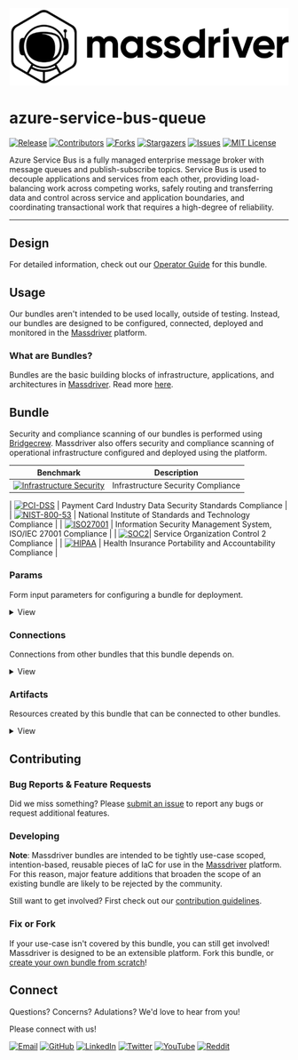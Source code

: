 [![Massdriver][logo]][website]

# azure-service-bus-queue

[![Release][release_shield]][release_url]
[![Contributors][contributors_shield]][contributors_url]
[![Forks][forks_shield]][forks_url]
[![Stargazers][stars_shield]][stars_url]
[![Issues][issues_shield]][issues_url]
[![MIT License][license_shield]][license_url]

Azure Service Bus is a fully managed enterprise message broker with message queues and publish-subscribe topics. Service Bus is used to decouple applications and services from each other, providing load-balancing work across competing works, safely routing and transferring data and control across service and application boundaries, and coordinating transactional work that requires a high-degree of reliability.

---

## Design

For detailed information, check out our [Operator Guide](operator.mdx) for this bundle.

## Usage

Our bundles aren't intended to be used locally, outside of testing. Instead, our bundles are designed to be configured, connected, deployed and monitored in the [Massdriver][website] platform.

### What are Bundles?

Bundles are the basic building blocks of infrastructure, applications, and architectures in [Massdriver][website]. Read more [here](https://docs.massdriver.cloud/concepts/bundles).

## Bundle

<!-- COMPLIANCE:START -->

Security and compliance scanning of our bundles is performed using [Bridgecrew](https://www.bridgecrew.cloud/). Massdriver also offers security and compliance scanning of operational infrastructure configured and deployed using the platform.

| Benchmark                                                                                                                                                                                                                                                       | Description                        |
| --------------------------------------------------------------------------------------------------------------------------------------------------------------------------------------------------------------------------------------------------------------- | ---------------------------------- |
| [![Infrastructure Security](https://www.bridgecrew.cloud/badges/github/massdriver-cloud/azure-service-bus-queue/general)](https://www.bridgecrew.cloud/link/badge?vcs=github&fullRepo=&benchmark=INFRASTRUCTURE+SECURITY) | Infrastructure Security Compliance |

| [![PCI-DSS](https://www.bridgecrew.cloud/badges/github/massdriver-cloud/azure-service-bus-queue/pci>)](https://www.bridgecrew.cloud/link/badge?vcs=github&fullRepo=&benchmark=PCI-DSS+V3.2) | Payment Card Industry Data Security Standards Compliance |
| [![NIST-800-53](https://www.bridgecrew.cloud/badges/github/massdriver-cloud/azure-service-bus-queue/nist>)](https://www.bridgecrew.cloud/link/badge?vcs=github&fullRepo=&benchmark=NIST-800-53) | National Institute of Standards and Technology Compliance |
| [![ISO27001](https://www.bridgecrew.cloud/badges/github/massdriver-cloud/azure-service-bus-queue/iso>)](https://www.bridgecrew.cloud/link/badge?vcs=github&fullRepo=&benchmark=ISO27001) | Information Security Management System, ISO/IEC 27001 Compliance |
| [![SOC2](https://www.bridgecrew.cloud/badges/github/massdriver-cloud/azure-service-bus-queue/soc2>)](https://www.bridgecrew.cloud/link/badge?vcs=github&fullRepo=&benchmark=SOC2)| Service Organization Control 2 Compliance |
| [![HIPAA](https://www.bridgecrew.cloud/badges/github/massdriver-cloud/azure-service-bus-queue/hipaa>)](https://www.bridgecrew.cloud/link/badge?vcs=github&fullRepo=&benchmark=HIPAA) | Health Insurance Portability and Accountability Compliance |

<!-- COMPLIANCE:END -->

### Params

Form input parameters for configuring a bundle for deployment.

<details>
<summary>View</summary>

<!-- PARAMS:START -->
## Properties

- **`monitoring`** *(object)*
  - **`mode`** *(string)*: Enable and customize Function App metric alarms. Default: `AUTOMATED`.
    - **One of**
      - Automated
      - Custom
      - Disabled
- **`queue`** *(object)*: Configure the Service Bus Queue.
  - **`batched_operations`** *(boolean)*: Enable server-side batched operations for the Service Bus Queue. Default: `True`.
  - **`duplicate_detection`** *(boolean)*: Enable duplicate detection for the Service Bus Queue. **Cannot be changed after the resource is created.**. Default: `False`.
  - **`session`** *(boolean)*: Requires queue sessions that guarantee first-in-first-out delivery of messages. **Cannot be changed after the resource is created.**. Default: `False`.
- **`service`** *(object)*: Configure the Service Bus Namespace.
  - **`region`** *(string)*: Select the Azure region you'd like to provision your Azure Service Bus in. **Cannot be changed after the resource is created.**.
  - **`sku`** *(string)*: Select your desired SKU tier for the Service Bus Namespace. **Cannot be changed after the resource is created.**. Must be one of: `['Basic', 'Standard', 'Premium']`. Default: `Standard`.
## Examples

  ```json
  {
      "__name": "Development",
      "service": {
          "sku": "Basic"
      }
  }
  ```

  ```json
  {
      "__name": "Production",
      "service": {
          "sku": "Standard"
      }
  }
  ```

<!-- PARAMS:END -->

</details>

### Connections

Connections from other bundles that this bundle depends on.

<details>
<summary>View</summary>

<!-- CONNECTIONS:START -->
## Properties

- **`azure_service_principal`** *(object)*: . Cannot contain additional properties.
  - **`data`** *(object)*
    - **`client_id`** *(string)*: A valid UUID field.

      Examples:
      ```json
      "123xyz99-ab34-56cd-e7f8-456abc1q2w3e"
      ```

    - **`client_secret`** *(string)*
    - **`subscription_id`** *(string)*: A valid UUID field.

      Examples:
      ```json
      "123xyz99-ab34-56cd-e7f8-456abc1q2w3e"
      ```

    - **`tenant_id`** *(string)*: A valid UUID field.

      Examples:
      ```json
      "123xyz99-ab34-56cd-e7f8-456abc1q2w3e"
      ```

  - **`specs`** *(object)*
<!-- CONNECTIONS:END -->

</details>

### Artifacts

Resources created by this bundle that can be connected to other bundles.

<details>
<summary>View</summary>

<!-- ARTIFACTS:START -->
## Properties

- **`azure_service_bus_queue`** *(object)*: . Cannot contain additional properties.
  - **`data`** *(object)*
    - **`infrastructure`** *(object)*
      - **`ari`** *(string)*: Azure Resource ID.

        Examples:
        ```json
        "/subscriptions/12345678-1234-1234-abcd-1234567890ab/resourceGroups/resource-group-name/providers/Microsoft.Network/virtualNetworks/network-name"
        ```

      - **`endpoint`** *(string)*: Azure Service Bus endpoint and port. Cannot contain additional properties.

        Examples:
        ```json
        "https://local-dev-queues-0001.servicebus.windows.net:443/"
        ```

        ```json
        "sb://local-dev-queues-0001.servicebus.windows.net"
        ```

    - **`security`** *(object)*: Azure Security Configuration. Cannot contain additional properties.
      - **`iam`** *(object)*: IAM Roles And Scopes. Cannot contain additional properties.
        - **`^[a-z]+[a-z_]*[a-z]$`** *(object)*
          - **`role`**: Azure Role.

            Examples:
            ```json
            "Storage Blob Data Reader"
            ```

          - **`scope`** *(string)*: Azure IAM Scope.
  - **`specs`** *(object)*
    - **`azure`** *(object)*: .
      - **`region`** *(string)*: Select the Azure region you'd like to provision your resources in.
<!-- ARTIFACTS:END -->

</details>

## Contributing

<!-- CONTRIBUTING:START -->

### Bug Reports & Feature Requests

Did we miss something? Please [submit an issue](https://github.com/massdriver-cloud/azure-service-bus-queue/issues>) to report any bugs or request additional features.

### Developing

**Note**: Massdriver bundles are intended to be tightly use-case scoped, intention-based, reusable pieces of IaC for use in the [Massdriver][website] platform. For this reason, major feature additions that broaden the scope of an existing bundle are likely to be rejected by the community.

Still want to get involved? First check out our [contribution guidelines](https://docs.massdriver.cloud/bundles/contributing).

### Fix or Fork

If your use-case isn't covered by this bundle, you can still get involved! Massdriver is designed to be an extensible platform. Fork this bundle, or [create your own bundle from scratch](https://docs.massdriver.cloud/bundles/development)!

<!-- CONTRIBUTING:END -->

## Connect

<!-- CONNECT:START -->

Questions? Concerns? Adulations? We'd love to hear from you!

Please connect with us!

[![Email][email_shield]][email_url]
[![GitHub][github_shield]][github_url]
[![LinkedIn][linkedin_shield]][linkedin_url]
[![Twitter][twitter_shield]][twitter_url]
[![YouTube][youtube_shield]][youtube_url]
[![Reddit][reddit_shield]][reddit_url]


<!-- markdownlint-disable -->

[logo]: https://raw.githubusercontent.com/massdriver-cloud/docs/main/static/img/logo-with-logotype-horizontal-400x110.svg

[docs]: https://docs.massdriver.cloud?utm_source=azure-service-bus-queue&utm_medium=azure-service-bus-queue&utm_campaign=azure-service-bus-queue&utm_content=azure-service-bus-queue
[website]: https://www.massdriver.cloud?utm_source=azure-service-bus-queue&utm_medium=azure-service-bus-queue&utm_campaign=azure-service-bus-queue&utm_content=azure-service-bus-queue
[github]: https://github.com/massdriver-cloud
[linkedin]: https://www.linkedin.com/company/massdriver/

[contributors_shield]: https://img.shields.io/github/contributors/massdriver-cloud/azure-service-bus-queue.svg?style=for-the-badge>
[contributors_url]: https://github.com/massdriver-cloud/azure-service-bus-queue/graphs/contributors>
[forks_shield]: https://img.shields.io/github/forks/massdriver-cloud/azure-service-bus-queue.svg?style=for-the-badge>
[forks_url]: https://github.com/massdriver-cloud/azure-service-bus-queue/network/members>
[stars_shield]: https://img.shields.io/github/stars/massdriver-cloud/azure-service-bus-queue.svg?style=for-the-badge>
[stars_url]: https://github.com/massdriver-cloud/azure-service-bus-queue/stargazers>
[issues_shield]: https://img.shields.io/github/issues/massdriver-cloud/azure-service-bus-queue.svg?style=for-the-badge>
[issues_url]: https://github.com/massdriver-cloud/azure-service-bus-queue/issues>
[release_url]: https://github.com/massdriver-cloud/azure-service-bus-queue/releases/latest>
[release_shield]: https://img.shields.io/github/release/massdriver-cloud/azure-service-bus-queue.svg?style=for-the-badge>
[license_shield]: https://img.shields.io/github/license/massdriver-cloud/azure-service-bus-queue.svg?style=for-the-badge>
[license_url]: https://github.com/massdriver-cloud/azure-service-bus-queue/blob/main/LICENSE>

[email_url]: mailto:support@massdriver.cloud
[email_shield]: https://img.shields.io/badge/email-Massdriver-black.svg?style=for-the-badge&logo=mail.ru&color=000000
[github_url]: mailto:support@massdriver.cloud
[github_shield]: https://img.shields.io/badge/follow-Github-black.svg?style=for-the-badge&logo=github&color=181717
[linkedin_url]: https://linkedin.com/in/massdriver-cloud
[linkedin_shield]: https://img.shields.io/badge/follow-LinkedIn-black.svg?style=for-the-badge&logo=linkedin&color=0A66C2
[twitter_url]: https://twitter.com/massdriver
[twitter_shield]: https://img.shields.io/badge/follow-Twitter-black.svg?style=for-the-badge&logo=twitter&color=1DA1F2
[youtube_url]: https://www.youtube.com/channel/UCfj8P7MJcdlem2DJpvymtaQ
[youtube_shield]: https://img.shields.io/badge/subscribe-Youtube-black.svg?style=for-the-badge&logo=youtube&color=FF0000
[reddit_url]: https://www.reddit.com/r/massdriver
[reddit_shield]: https://img.shields.io/badge/subscribe-Reddit-black.svg?style=for-the-badge&logo=reddit&color=FF4500

<!-- markdownlint-restore -->

<!-- CONNECT:END -->

